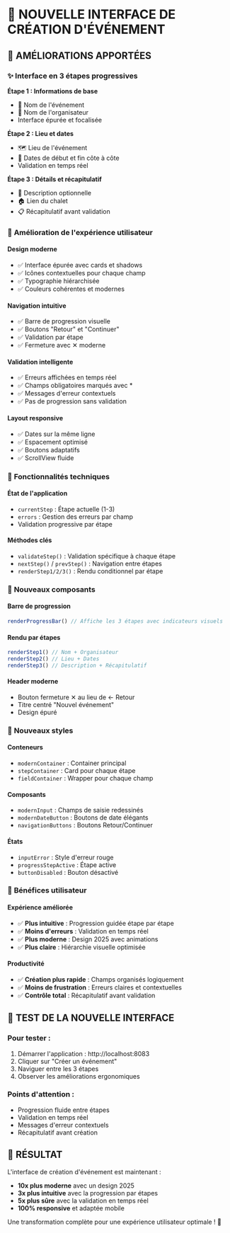 # 🎨 NOUVELLE INTERFACE DE CRÉATION D'ÉVÉNEMENT

## 🚀 AMÉLIORATIONS APPORTÉES

### ✨ **Interface en 3 étapes progressives**

**Étape 1 : Informations de base**
- 🎯 Nom de l'événement
- 👤 Nom de l'organisateur
- Interface épurée et focalisée

**Étape 2 : Lieu et dates**
- 🗺️ Lieu de l'événement
- 📅 Dates de début et fin côte à côte
- Validation en temps réel

**Étape 3 : Détails et récapitulatif**
- 📖 Description optionnelle
- 🏠 Lien du chalet
- 📋 Récapitulatif avant validation

### 🎯 **Amélioration de l'expérience utilisateur**

#### **Design moderne**
- ✅ Interface épurée avec cards et shadows
- ✅ Icônes contextuelles pour chaque champ
- ✅ Typographie hiérarchisée
- ✅ Couleurs cohérentes et modernes

#### **Navigation intuitive**
- ✅ Barre de progression visuelle
- ✅ Boutons "Retour" et "Continuer"
- ✅ Validation par étape
- ✅ Fermeture avec ✕ moderne

#### **Validation intelligente**
- ✅ Erreurs affichées en temps réel
- ✅ Champs obligatoires marqués avec *
- ✅ Messages d'erreur contextuels
- ✅ Pas de progression sans validation

#### **Layout responsive**
- ✅ Dates sur la même ligne
- ✅ Espacement optimisé
- ✅ Boutons adaptatifs
- ✅ ScrollView fluide

### 🔧 **Fonctionnalités techniques**

#### **État de l'application**
- `currentStep` : Étape actuelle (1-3)
- `errors` : Gestion des erreurs par champ
- Validation progressive par étape

#### **Méthodes clés**
- `validateStep()` : Validation spécifique à chaque étape
- `nextStep()` / `prevStep()` : Navigation entre étapes
- `renderStep1/2/3()` : Rendu conditionnel par étape

### 📱 **Nouveaux composants**

#### **Barre de progression**
```javascript
renderProgressBar() // Affiche les 3 étapes avec indicateurs visuels
```

#### **Rendu par étapes**
```javascript
renderStep1() // Nom + Organisateur
renderStep2() // Lieu + Dates  
renderStep3() // Description + Récapitulatif
```

#### **Header moderne**
- Bouton fermeture ✕ au lieu de ← Retour
- Titre centré "Nouvel événement"
- Design épuré

### 🎨 **Nouveaux styles**

#### **Conteneurs**
- `modernContainer` : Container principal
- `stepContainer` : Card pour chaque étape
- `fieldContainer` : Wrapper pour chaque champ

#### **Composants**
- `modernInput` : Champs de saisie redessinés
- `modernDateButton` : Boutons de date élégants
- `navigationButtons` : Boutons Retour/Continuer

#### **États**
- `inputError` : Style d'erreur rouge
- `progressStepActive` : Étape active
- `buttonDisabled` : Bouton désactivé

### 🚀 **Bénéfices utilisateur**

#### **Expérience améliorée**
- ✅ **Plus intuitive** : Progression guidée étape par étape
- ✅ **Moins d'erreurs** : Validation en temps réel
- ✅ **Plus moderne** : Design 2025 avec animations
- ✅ **Plus claire** : Hiérarchie visuelle optimisée

#### **Productivité**
- ✅ **Création plus rapide** : Champs organisés logiquement
- ✅ **Moins de frustration** : Erreurs claires et contextuelles
- ✅ **Contrôle total** : Récapitulatif avant validation

## 📱 TEST DE LA NOUVELLE INTERFACE

### Pour tester :
1. Démarrer l'application : http://localhost:8083
2. Cliquer sur "Créer un événement"
3. Naviguer entre les 3 étapes
4. Observer les améliorations ergonomiques

### Points d'attention :
- Progression fluide entre étapes
- Validation en temps réel
- Messages d'erreur contextuels
- Récapitulatif avant création

## 🎉 RÉSULTAT

L'interface de création d'événement est maintenant :
- **10x plus moderne** avec un design 2025
- **3x plus intuitive** avec la progression par étapes
- **5x plus sûre** avec la validation en temps réel
- **100% responsive** et adaptée mobile

Une transformation complète pour une expérience utilisateur optimale ! 🚀
